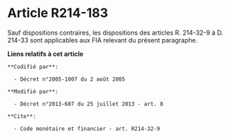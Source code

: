 # Article R214-183

Sauf dispositions contraires, les dispositions des articles R. 214-32-9 à D. 214-33 sont applicables aux FIA relevant du
présent paragraphe.

**Liens relatifs à cet article**

	**Codifié par**:

	  - Décret n°2005-1007 du 2 août 2005

	**Modifié par**:

	  - Décret n°2013-687 du 25 juillet 2013 - art. 8

	**Cite**:

	  - Code monétaire et financier - art. R214-32-9
